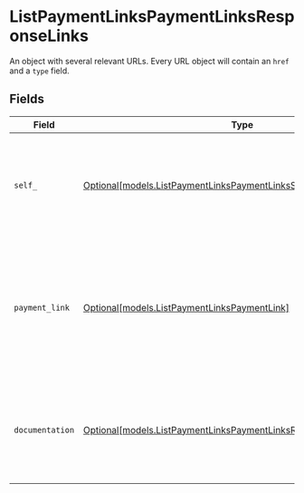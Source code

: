# ListPaymentLinksPaymentLinksResponseLinks

An object with several relevant URLs. Every URL object will contain an `href` and a `type` field.


## Fields

| Field                                                                                                                                | Type                                                                                                                                 | Required                                                                                                                             | Description                                                                                                                          |
| ------------------------------------------------------------------------------------------------------------------------------------ | ------------------------------------------------------------------------------------------------------------------------------------ | ------------------------------------------------------------------------------------------------------------------------------------ | ------------------------------------------------------------------------------------------------------------------------------------ |
| `self_`                                                                                                                              | [Optional[models.ListPaymentLinksPaymentLinksSelf]](../models/listpaymentlinkspaymentlinksself.md)                                   | :heavy_minus_sign:                                                                                                                   | In v2 endpoints, URLs are commonly represented as objects with an `href` and `type` field.                                           |
| `payment_link`                                                                                                                       | [Optional[models.ListPaymentLinksPaymentLink]](../models/listpaymentlinkspaymentlink.md)                                             | :heavy_minus_sign:                                                                                                                   | The URL your customer should visit to make the payment. This is where you should redirect the customer to.                           |
| `documentation`                                                                                                                      | [Optional[models.ListPaymentLinksPaymentLinksResponseDocumentation]](../models/listpaymentlinkspaymentlinksresponsedocumentation.md) | :heavy_minus_sign:                                                                                                                   | In v2 endpoints, URLs are commonly represented as objects with an `href` and `type` field.                                           |